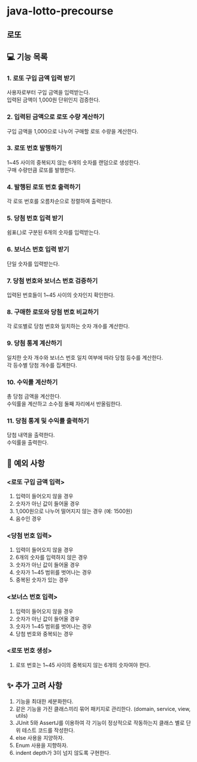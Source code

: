 # java-lotto-precourse

## 로또

## 💻 기능 목록
### 1. 로또 구입 금액 입력 받기 
사용자로부터 구입 금액을 입력받는다.
<br>입력된 금액이 1,000원 단위인지 검증한다.

### 2. 입력된 금액으로 로또 수량 계산하기
구입 금액을 1,000으로 나누어 구매할 로또 수량을 계산한다.

### 3. 로또 번호 발행하기
1~45 사이의 중복되지 않는 6개의 숫자를 랜덤으로 생성한다.
<br>구매 수량만큼 로또를 발행한다.

### 4. 발행된 로또 번호 출력하기
각 로또 번호를 오름차순으로 정렬하여 출력한다.

### 5. 당첨 번호 입력 받기
쉼표(,)로 구분된 6개의 숫자를 입력받는다.

### 6. 보너스 번호 입력 받기
단일 숫자를 입력받는다.

### 7. 당첨 번호와 보너스 번호 검증하기
입력된 번호들이 1~45 사이의 숫자인지 확인한다.

### 8. 구매한 로또와 당첨 번호 비교하기
각 로또별로 당첨 번호와 일치하는 숫자 개수를 계산한다.

### 9. 당첨 통계 계산하기
일치한 숫자 개수와 보너스 번호 일치 여부에 따라 당첨 등수를 계산한다.
<br>각 등수별 당첨 개수를 집계한다.

### 10. 수익률 계산하기
총 당첨 금액을 계산한다.
<br>수익률을 계산하고 소수점 둘째 자리에서 반올림한다.

### 11. 당첨 통계 및 수익률 출력하기
당첨 내역을 출력한다.
<br>수익률을 출력한다.

## 📌 예외 사항

### <로또 구입 금액 입력>
1. 입력이 들어오지 않을 경우
2. 숫자가 아닌 값이 들어올 경우
3. 1,000원으로 나누어 떨어지지 않는 경우 (예: 1500원)
4. 음수인 경우

### <당첨 번호 입력>
1. 입력이 들어오지 않을 경우
2. 6개의 숫자를 입력하지 않은 경우
3. 숫자가 아닌 값이 들어올 경우
4. 숫자가 1~45 범위를 벗어나는 경우
5. 중복된 숫자가 있는 경우

### <보너스 번호 입력>
1. 입력이 들어오지 않을 경우
2. 숫자가 아닌 값이 들어올 경우
3. 숫자가 1~45 범위를 벗어나는 경우
4. 당첨 번호와 중복되는 경우

### <로또 번호 생성>
1. 로또 번호는 1~45 사이의 중복되지 않는 6개의 숫자여야 한다.


## ✨ 추가 고려 사항
1. 기능을 최대한 세분화한다.
2. 같은 기능을 가진 클래스끼리 묶어 패키지로 관리한다. (domain, service, view, utils)
3. JUnit 5와 AssertJ를 이용하여 각 기능이 정상적으로 작동하는지 클래스 별로 단위 테스트 코드를 작성한다.
4. else 사용을 지양하자.
5. Enum 사용을 지향하자.
6. indent depth가 3이 넘지 않도록 구현한다.